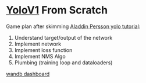 # [YoloV1](https://arxiv.org/abs/1506.02640) From Scratch

Game plan after skimming [Aladdin Persson yolo tutorial](https://www.youtube.com/watch?v=n9_XyCGr-MI):
1. Understand target/output of the network
2. Implement network
3. Implement loss function
4. Implement NMS Algo
5. Plumbing (training loop and dataloaders)

[wandb dashboard](https://wandb.ai/armandpl/yolov1/runs/18xh4vgy?workspace=user-armandpl)
